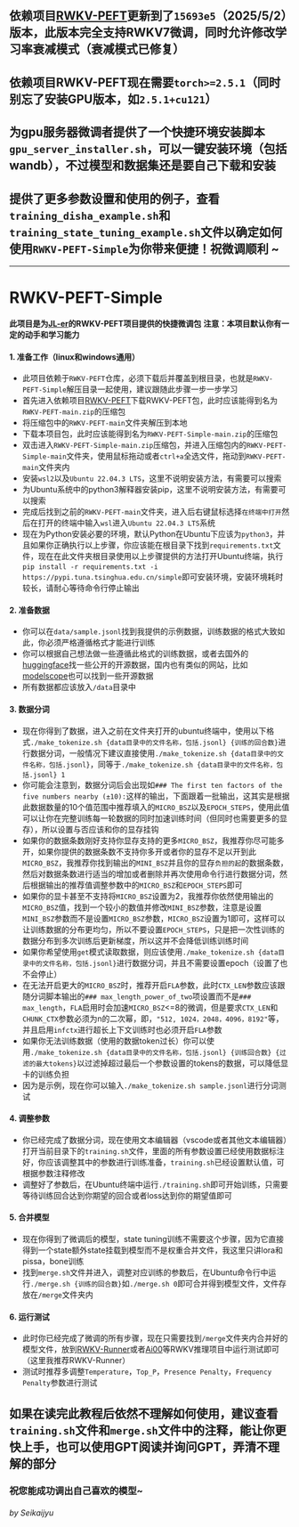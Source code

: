 ## 依赖项目[RWKV-PEFT](https://github.com/Seikaijyu/RWKV-PEFT)更新到了`15693e5`（2025/5/2）版本，此版本完全支持RWKV7微调，同时允许修改学习率衰减模式（衰减模式已修复）
## 依赖项目RWKV-PEFT现在需要`torch>=2.5.1`（同时别忘了安装GPU版本，如`2.5.1+cu121`）
## 为gpu服务器微调者提供了一个快捷环境安装脚本`gpu_server_installer.sh`，可以一键安装环境（包括wandb），不过模型和数据集还是要自己下载和安装
## 提供了更多参数设置和使用的例子，查看`training_disha_example.sh`和`training_state_tuning_example.sh`文件以确定如何使用`RWKV-PEFT-Simple`为你带来便捷！祝微调顺利 ~
---
# RWKV-PEFT-Simple

**此项目是为[JL-er](https://github.com/JL-er)的RWKV-PEFT项目提供的快捷微调包**
**注意：本项目默认你有一定的动手和学习能力**
#### 1. 准备工作（linux和windows通用）
* 此项目依赖于`RWKV-PEFT`仓库，必须下载后并覆盖到根目录，也就是`RWKV-PEFT-Simple`解压目录一起使用，建议跟随此步骤一步一步学习
* 首先进入依赖项目[RWKV-PEFT](https://github.com/Seikaijyu/RWKV-PEFT)下载RWKV-PEFT包，此时应该能得到名为`RWKV-PEFT-main.zip`的压缩包
* 将压缩包中的`RWKV-PEFT-main`文件夹解压到本地
* 下载本项目包，此时应该能得到名为`RWKV-PEFT-Simple-main.zip`的压缩包
* 双击进入`RWKV-PEFT-Simple-main.zip`压缩包，并进入压缩包内的`RWKV-PEFT-Simple-main`文件夹，使用鼠标拖动或者`ctrl+a`全选文件，拖动到`RWKV-PEFT-main`文件夹内
* 安装`wsl2`以及`Ubuntu 22.04.3 LTS`，这里不说明安装方法，有需要可以搜索
* 为Ubuntu系统中的python3解释器安装pip，这里不说明安装方法，有需要可以搜索
* 完成后找到之前的`RWKV-PEFT-main`文件夹，进入后右键鼠标选择`在终端中打开`然后在打开的终端中输入`wsl`进入`Ubuntu 22.04.3 LTS`系统
* 现在为Python安装必要的环境，默认Python在Ubuntu下应该为`python3`，并且如果你正确执行以上步骤，你应该能在根目录下找到`requirements.txt`文件，现在在此文件夹根目录使用以上步骤提供的方法打开Ubuntu终端，执行`pip install -r requirements.txt -i https://pypi.tuna.tsinghua.edu.cn/simple`即可安装环境，安装环境耗时较长，请耐心等待命令行停止输出
#### 2. 准备数据
* 你可以在`data/sample.jsonl`找到我提供的示例数据，训练数据的格式大致如此，你必须严格遵循格式才能进行训练
* 你可以根据自己想法做一些遵循此格式的训练数据，或者去国外的[huggingface](https://huggingface.co/)找一些公开的开源数据，国内也有类似的网站，比如[modelscope](https://modelscope.cn/)也可以找到一些开源数据
* 所有数据都应该放入`/data`目录中
#### 3. 数据分词
* 现在你得到了数据，进入之前在文件夹打开的ubuntu终端中，使用以下格式`./make_tokenize.sh {data目录中的文件名称，包括.jsonl} {训练的回合数}`进行数据分词，一般情况下建议直接使用`./make_tokenize.sh {data目录中的文件名称，包括.jsonl}`，同等于`./make_tokenize.sh {data目录中的文件名称，包括.jsonl} 1`
* 你可能会注意到，数据分词后会出现如`### The first ten factors of the five numbers nearby (±10):`这样的输出，下面跟着一批输出，这其实是根据此数据数量的10个值范围中推荐填入的`MICRO_BSZ`以及`EPOCH_STEPS`，使用此值可以让你在完整训练每一轮数据的同时加速训练时间（但同时也需要更多的显存），所以设置与否应该和你的显存挂钩
* 如果你的数据条数刚好支持你显存支持的更多`MICRO_BSZ`，我推荐你尽可能多开，如果你提供的数据条数不支持你多开或者你的显存不足以开到此`MICRO_BSZ`，我推荐你找到输出的`MINI_BSZ`并且你的显存`负担的起`的数据条数，然后对数据条数进行适当的增加或者删除并再次使用命令行进行数据分词，然后根据输出的推荐值调整参数中的`MICRO_BSZ`和`EPOCH_STEPS`即可
* 如果你的显卡甚至不支持将`MICRO_BSZ`设置为2，我推荐你依然使用输出的`MICRO_BSZ`值，找到一个较小的数值并修改`MINI_BSZ`参数，注意是设置`MINI_BSZ`参数而不是设置`MICRO_BSZ`参数，`MICRO_BSZ`设置为1即可，这样可以让训练数据的分布更均匀，所以不要设置`EPOCH_STEPS`，只是把一次性训练的数据分布到多次训练后更新梯度，所以这并不会降低训练训练时间
* 如果你希望使用`get`模式读取数据，则应该使用`./make_tokenize.sh {data目录中的文件名称，包括.jsonl}`进行数据分词，并且不需要设置epoch（设置了也不会停止）
* 在无法开启更大的`MICRO_BSZ`时，推荐开启`FLA`参数，此时`CTX_LEN`参数应该跟随分词脚本输出的`### max_length_power_of_two`项设置而不是`### max_length`，`FLA`启用时会加速`MICRO_BSZ`<=8的微调，但是要求`CTX_LEN`和`CHUNK_CTX`参数必须为n的二次幂，即，`"512, 1024，2048，4096，8192"`等，并且启用`infctx`进行超长上下文训练时也必须开启`FLA`参数
* 如果你无法训练数据（使用的数据token过长）你可以使用`./make_tokenize.sh {data目录中的文件名称，包括.jsonl} {训练回合数} {过滤的最大tokens}`以过滤掉超过最后一个参数设置的tokens的数据，可以降低显卡的训练负担
* 因为是示例，现在你可以输入`./make_tokenize.sh sample.jsonl`进行分词测试
#### 4. 调整参数
* 你已经完成了数据分词，现在使用文本编辑器（vscode或者其他文本编辑器）打开当前目录下的`training.sh`文件，里面的所有参数设置已经使用数据标注好，你应该调整其中的参数进行训练准备，`training.sh`已经设置默认值，可根据参数注释修改
* 调整好了参数后，在Ubuntu终端中运行`./training.sh`即可开始训练，只需要等待训练回合达到你期望的回合或者loss达到你的期望值即可
#### 5. 合并模型
* 现在你得到了微调后的模型，state tuning训练不需要这个步骤，因为它直接得到一个state额外state挂载到模型而不是权重合并文件，我这里只讲lora和pissa，bone训练
* 找到`merge.sh`文件并进入，调整对应训练的参数后，在Ubuntu命令行中运行`./merge.sh {训练的回合数}`如`./merge.sh 0`即可合并得到模型文件，文件存放在`/merge`文件夹内
#### 6. 运行测试
* 此时你已经完成了微调的所有步骤，现在只需要找到`/merge`文件夹内合并好的模型文件，放到[RWKV-Runner](https://github.com/josStorer/RWKV-Runner)或者[Ai00](https://github.com/Ai00-X/ai00_server)等RWKV推理项目中运行测试即可（这里我推荐RWKV-Runner）
* 测试时推荐多调整`Temperature`，`Top_P`，`Presence Penalty`，`Frequency Penalty`参数进行测试
## 如果在读完此教程后依然不理解如何使用，建议查看`training.sh`文件和`merge.sh`文件中的注释，能让你更快上手，也可以使用GPT阅读并询问GPT，弄清不理解的部分
### 祝您能成功调出自己喜欢的模型~

###### by Seikaijyu